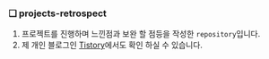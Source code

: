 ### ❏ projects-retrospect
1. 프로젝트를 진행하며 느낀점과 보완 할 점등을 작성한 `repository`입니다.
2. 제 개인 블로그인 <a href='https://ywtechit.tistory.com/'>Tistory</a>에서도 확인 하실 수 있습니다.